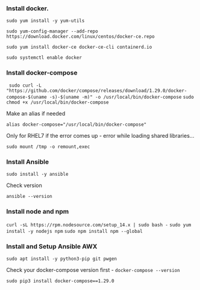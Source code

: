 ### Install docker.

```sudo yum install -y yum-utils```

```sudo yum-config-manager --add-repo https://download.docker.com/linux/centos/docker-ce.repo```

```sudo yum install docker-ce docker-ce-cli containerd.io```

```sudo systemctl enable docker```

### Install docker-compose

``` sudo curl -L "https://github.com/docker/compose/releases/download/1.29.0/docker-compose-$(uname -s)-$(uname -m)" -o /usr/local/bin/docker-compose```
```sudo chmod +x /usr/local/bin/docker-compose```

Make an alias if needed

```alias docker-compose="/usr/local/bin/docker-compose"```

Only for RHEL7 if the error comes up - error while loading shared libraries...


```sudo mount /tmp -o remount,exec```

### Install Ansible

```sudo install -y ansible```

Check version

```ansible --version```

### Install node and npm

```curl -sL https://rpm.nodesource.com/setup_14.x | sudo bash -```
```sudo yum install -y nodejs npm```
```sudo npm install npm --global```

### Install and Setup Ansible AWX

```sudo apt install -y python3-pip git pwgen```

Check your docker-compose version first - ```docker-compose --version```

```sudo pip3 install docker-compose==1.29.0```
